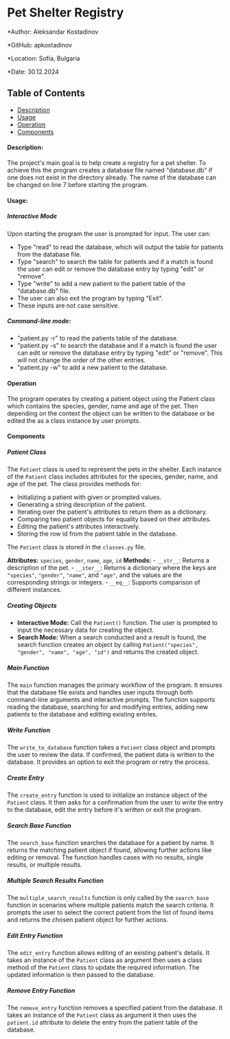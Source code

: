 
# Pet Shelter Registry

*Author: Aleksandar Kostadinov

*GitHub: apkostadinov

*Location: Sofia, Bulgaria

*Date: 30.12.2024

## Table of Contents

- [Description](#description)
- [Usage](#usage)
- [Operation](#operation)
- [Components](#components)

#### Description:
The project's main goal is to help create a registry for a pet shelter.
To achieve this the program creates a database file named "database.db" if one does not exist in the directory already. The name of the database can be changed on line 7 before starting the program.

#### Usage:

##### Interactive Mode
Upon starting the program the user is prompted for input. The user can:
* Type "read" to read the database, which will output the table for patients from the database file.
* Type "search" to search the table for patients and if a match is found the user can edit or remove the database entry by typing "edit" or "remove".
* Type "write" to add a new patient to the patient table of the "database.db" file.
* The user can also exit the program by typing "Exit".
* These inputs are not case sensitive.

##### Command-line mode:
* "patient.py -r" to read the patients table of the database.
* "patient.py -s" to search the database and if a match is found the user can edit or remove the database entry by typing "edit" or "remove". This will not change the order of the other entries.
* "patient.py -w" to add a new patient to the database.

#### Operation
The program operates by creating a patient object using the Patient class which contains the species, gender, name and age of the pet. Then depending on the context the object can be written to the database or be edited the as a class instance by user prompts.

#### Components

##### Patient Class

The `Patient` class is used to represent the pets in the shelter. Each instance of the `Patient` class includes attributes for the species, gender, name, and age of the pet. The class provides methods for:

- Initializing a patient with given or prompted values.
- Generating a string description of the patient.
- Iterating over the patient's attributes to return them as a dictionary.
- Comparing two patient objects for equality based on their attributes.
- Editing the patient's attributes interactively.
- Storing the row id from the patient table in the database.

The `Patient` class is stored in the `classes.py` file.

 **Attributes:** `species`, `gender`, `name`, `age`, `id` 
 **Methods:**
    - `__str__`: Returns a description of the pet.
    - `__iter__`: Returns a dictionary where the keys are `"species"`, `"gender"`, `"name"`, and `"age"`, and the values are the corresponding strings or integers.
    - `__eq__`: Supports comparison of different instances.

##### Creating Objects

- **Interactive Mode:** Call the `Patient()` function. The user is prompted to input the necessary data for creating the object.
- **Search Mode:** When a search conducted and a result is found, the search function creates an object by calling `Patient("species", "gender", "name", "age", "id")` and returns the created object.

##### Main Function

The `main` function manages the primary workflow of the program. It ensures that the database file exists and handles user inputs through both command-line arguments and interactive prompts. The function supports reading the database, searching for and modifying entries, adding new patients to the database and editting existing entries.

##### Write Function

The `write_to_database` function takes a `Patient` class object and prompts the user to review the data. If confirmed, the patient data is written to the database. It provides an option to exit the program or retry the process. 

##### Create Entry

The `create_entry` function is used to initialize an instance object of the `Patient` class. It then asks for a confirmation from the user to write the entry to the database, edit the entry before it's written or exit the program.

##### Search Base Function

The `search_base` function searches the database for a patient by name. It returns the matching patient object if found, allowing further actions like editing or removal. The function handles cases with no results, single results, or multiple results.

##### Multiple Search Results Function

The `multiple_search_results` function is only called by the `search_base` function in scenarios where multiple patients match the search criteria. It prompts the user to select the correct patient from the list of found items and returns the chosen patient object for further actions.

##### Edit Entry Function

The `edit_entry` function allows editing of an existing patient's details. It takes an instance of the `Patient` class as argument then uses a class method of the `Patient` class to update the required information. The updated information is then passed to the database.

##### Remove Entry Function

The `remove_entry` function removes a specified patient from the database.  It takes an instance of the `Patient` class as argument it then uses the `patient.id` attribute to delete the entry from the patient table of the database.
